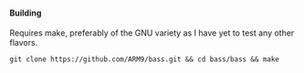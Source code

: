 #### Building
Requires make, preferably of the GNU variety as I have yet to test any other flavors.
```
git clone https://github.com/ARM9/bass.git && cd bass/bass && make
```


